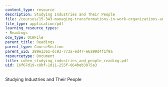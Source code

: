 ```yaml
---
content_type: resource
description: Studying Industries and Their People
file: /courses/15-343-managing-transformations-in-work-organizations-and-society-spring-2002/16f67d19c8bf1d11255f064beb3875a3_cohen_studying_industries_and_people_reading.pdf
file_type: application/pdf
learning_resource_types:
- Readings
ocw_type: OCWFile
parent_title: Readings
parent_type: CourseSection
parent_uid: 289e1361-dc93-773a-ed47-e6a99d4f1f9a
resourcetype: Document
title: cohen_studying_industries_and_people_reading.pdf
uid: 16f67d19-c8bf-1d11-255f-064beb3875a3
---
```

Studying Industries and Their People

